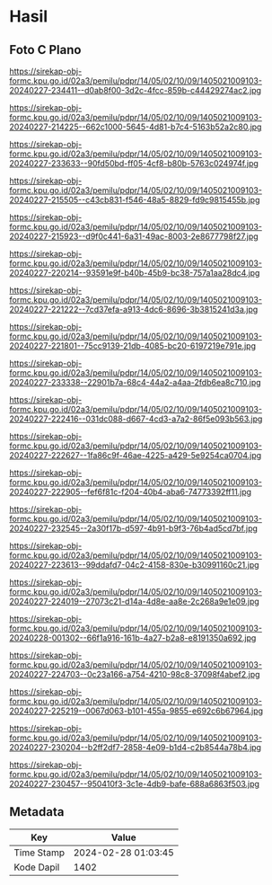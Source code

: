 # Hasil

## Foto C Plano

https://sirekap-obj-formc.kpu.go.id/02a3/pemilu/pdpr/14/05/02/10/09/1405021009103-20240227-234411--d0ab8f00-3d2c-4fcc-859b-c44429274ac2.jpg

https://sirekap-obj-formc.kpu.go.id/02a3/pemilu/pdpr/14/05/02/10/09/1405021009103-20240227-214225--662c1000-5645-4d81-b7c4-5163b52a2c80.jpg

https://sirekap-obj-formc.kpu.go.id/02a3/pemilu/pdpr/14/05/02/10/09/1405021009103-20240227-233633--90fd50bd-ff05-4cf8-b80b-5763c024974f.jpg

https://sirekap-obj-formc.kpu.go.id/02a3/pemilu/pdpr/14/05/02/10/09/1405021009103-20240227-215505--c43cb831-f546-48a5-8829-fd9c9815455b.jpg

https://sirekap-obj-formc.kpu.go.id/02a3/pemilu/pdpr/14/05/02/10/09/1405021009103-20240227-215923--d9f0c441-6a31-49ac-8003-2e8677798f27.jpg

https://sirekap-obj-formc.kpu.go.id/02a3/pemilu/pdpr/14/05/02/10/09/1405021009103-20240227-220214--93591e9f-b40b-45b9-bc38-757a1aa28dc4.jpg

https://sirekap-obj-formc.kpu.go.id/02a3/pemilu/pdpr/14/05/02/10/09/1405021009103-20240227-221222--7cd37efa-a913-4dc6-8696-3b3815241d3a.jpg

https://sirekap-obj-formc.kpu.go.id/02a3/pemilu/pdpr/14/05/02/10/09/1405021009103-20240227-221801--75cc9139-21db-4085-bc20-6197219e791e.jpg

https://sirekap-obj-formc.kpu.go.id/02a3/pemilu/pdpr/14/05/02/10/09/1405021009103-20240227-233338--22901b7a-68c4-44a2-a4aa-2fdb6ea8c710.jpg

https://sirekap-obj-formc.kpu.go.id/02a3/pemilu/pdpr/14/05/02/10/09/1405021009103-20240227-222416--031dc088-d667-4cd3-a7a2-86f5e093b563.jpg

https://sirekap-obj-formc.kpu.go.id/02a3/pemilu/pdpr/14/05/02/10/09/1405021009103-20240227-222627--1fa86c9f-46ae-4225-a429-5e9254ca0704.jpg

https://sirekap-obj-formc.kpu.go.id/02a3/pemilu/pdpr/14/05/02/10/09/1405021009103-20240227-222905--fef6f81c-f204-40b4-aba6-74773392ff11.jpg

https://sirekap-obj-formc.kpu.go.id/02a3/pemilu/pdpr/14/05/02/10/09/1405021009103-20240227-232545--2a30f17b-d597-4b91-b9f3-76b4ad5cd7bf.jpg

https://sirekap-obj-formc.kpu.go.id/02a3/pemilu/pdpr/14/05/02/10/09/1405021009103-20240227-223613--99ddafd7-04c2-4158-830e-b30991160c21.jpg

https://sirekap-obj-formc.kpu.go.id/02a3/pemilu/pdpr/14/05/02/10/09/1405021009103-20240227-224019--27073c21-d14a-4d8e-aa8e-2c268a9e1e09.jpg

https://sirekap-obj-formc.kpu.go.id/02a3/pemilu/pdpr/14/05/02/10/09/1405021009103-20240228-001302--66f1a916-161b-4a27-b2a8-e8191350a692.jpg

https://sirekap-obj-formc.kpu.go.id/02a3/pemilu/pdpr/14/05/02/10/09/1405021009103-20240227-224703--0c23a166-a754-4210-98c8-37098f4abef2.jpg

https://sirekap-obj-formc.kpu.go.id/02a3/pemilu/pdpr/14/05/02/10/09/1405021009103-20240227-225219--0067d063-b101-455a-9855-e692c6b67964.jpg

https://sirekap-obj-formc.kpu.go.id/02a3/pemilu/pdpr/14/05/02/10/09/1405021009103-20240227-230204--b2ff2df7-2858-4e09-b1d4-c2b8544a78b4.jpg

https://sirekap-obj-formc.kpu.go.id/02a3/pemilu/pdpr/14/05/02/10/09/1405021009103-20240227-230457--950410f3-3c1e-4db9-bafe-688a6863f503.jpg


## Metadata

| Key        | Value               |
| ---------- | ------------------- |
| Time Stamp | 2024-02-28 01:03:45 |
| Kode Dapil | 1402                |



